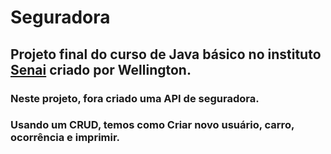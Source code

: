 # Seguradora
## Projeto final do curso de Java básico no instituto [Senai](https://www.sistemafibra.org.br/senai/) criado por Wellington.
### Neste projeto, fora criado uma API de seguradora. 
### Usando um CRUD, temos como Criar novo usuário, carro, ocorrência e imprimir. 
